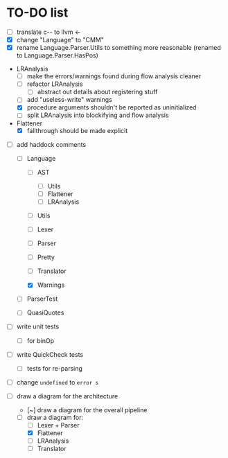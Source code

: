 # TO-DO list

- [ ] translate c-- to llvm <-
- [x] change "Language" to "CMM"
- [x] rename Language.Parser.Utils to something more reasonable (renamed to Language.Parser.HasPos)
- LRAnalysis
  - [ ] make the errors/warnings found during flow analysis cleaner
  - [ ] refactor LRAnalysis
    - [ ] abstract out details about registering stuff
  - [ ] add "useless-write" warnings
  - [x] procedure arguments shouldn't be reported as uninitialized
  - [ ] split LRAnalysis into blockifying and flow analysis
- Flattener
  - [x] fallthrough should be made explicit
- [ ] add haddock comments

  - [ ] Language

    - [ ] AST

      - [ ] Utils
      - [ ] Flattener
      - [ ] LRAnalysis

    - [ ] Utils
    - [ ] Lexer
    - [ ] Parser
    - [ ] Pretty
    - [ ] Translator
    - [x] Warnings

  - [ ] ParserTest
  - [ ] QuasiQuotes

- [ ] write unit tests

  - [ ] for binOp

- [ ] write QuickCheck tests
  - [ ] tests for re-parsing
- [ ] change `undefined` to `error s`
- [ ] draw a diagram for the architecture
  - [~] draw a diagram for the overall pipeline
  - [ ] draw a diagram for:
    - [ ] Lexer + Parser
    - [x] Flattener
    - [ ] LRAnalysis
    - [ ] Translator
